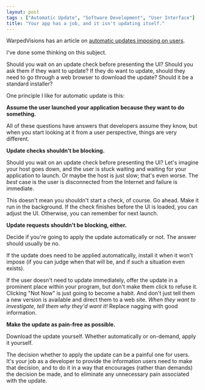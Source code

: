 ```yaml
---
layout: post
tags : ["Automatic Update", "Software Development", "User Interface"]
title: "Your app has a job, and it isn't updating itself."
---
```

WarpedVisions has an article on <a href="http://warpedvisions.org/2007/11/14/boot-to-windows-do-not-pass-go/">automatic updates imposing on users</a>.



I've done some thinking on this subject.



Should you wait on an update check before presenting the UI? Should you ask them if they want to update? If they do want to update, should they need to go through a web browser to download the update? Should it be a standard installer?

<!--more-->

One principle I like for automatic update is this:

<strong>Assume the user launched your application because they want to do something.</strong>



All of these questions have answers that developers assume they know, but when you start looking at it from a user perspective, things are very different.



<strong>Update checks shouldn't be blocking.</strong>



Should you wait on an update check before presenting the UI? Let's imagine your host goes down, and the user is stuck waiting and waiting for your application to launch. Or maybe the host is just slow; that's even worse. The <em>best</em> case is the user is disconnected from the Internet and failure is immediate.



This doesn't mean you shouldn't start a check, of course. Go ahead. Make it run in the background. If the check finishes before the UI is loaded, you can adjust the UI. Otherwise, you can remember for next launch.



<strong>Update requests shouldn't be blocking, either.</strong>



Decide if you're going to apply the update automatically or not. The answer should usually be no.



If the update does need to be applied automatically, install it when it won't impose (if you can judge when that will be, and if such a situation even exists).



If the user doesn't need to update immediately, offer the update in a prominent place within your program, but don't make them click to refuse it. Clicking "Not Now" is just going to become a habit. And don't just tell them a new version is available and direct them to a web site. <em>When they want to investigate, tell them why they'd want it!</em> Replace nagging with good information.



<strong>Make the update as pain-free as possible.</strong>



Download the update yourself. Whether automatically or on-demand, apply it yourself.



The decision whether to apply the update can be a painful one for users. It's your job as a developer to provide the information users need to make that decision, and to do it in a way that encourages (rather than demands) the decision be made, and to eliminate any unnecessary pain associated with the update.